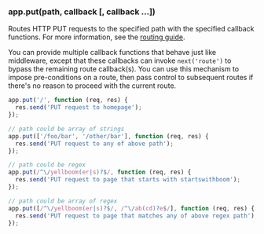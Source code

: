 <h3 id='app.put.method'>app.put(path, callback [, callback ...])</h3>

Routes HTTP PUT requests to the specified path with the specified callback functions.
For more information, see the [routing guide](/guide/routing.html).

You can provide multiple callback functions that behave just like middleware,
except that these callbacks can invoke `next('route')` to bypass the
remaining route callback(s). You can use this mechanism to impose pre-conditions on
a route, then pass control to subsequent routes if there's no reason to proceed with
the current route.

```js
app.put('/', function (req, res) {
  res.send('PUT request to homepage');
});

// path could be array of strings
app.put(['/foo/bar', '/other/bar'], function (req, res) {
  res.send('PUT request to any of above path');
});

// path could be regex
app.put(/^\/yellboom(er|s)?$/, function (req, res) {
  res.send('PUT request to page that starts with startswithboom');
});

// path could be array of regex
app.put([/^\/yellboom(er|s)?$/, /^\/ab(cd)?e$/], function (req, res) {
  res.send('PUT request to page that matches any of above regex path');
});
```
